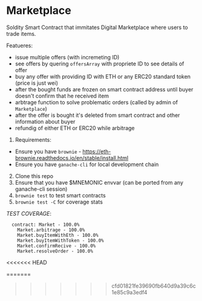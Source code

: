 # Marketplace
Soldity Smart Contract that immitates Digital Marketplace where users to trade items.

Featueres:
- issue multiple offers (with incremeting ID)
- see offers by quering `offersArray` with propriete ID to see details of offer
- buy any offer with providing ID with ETH or any ERC20 standard token (price is just wei)
- after the bought funds are frozen on smart contract address until buyer doesn't confirm that he received item
- arbtrage function to solve problematic orders (called by admin of `Marketplace`)
- after the offer is bought it's deleted from smart contract and other information about buyer
- refundig of either ETH or ERC20 while arbitrage


1. Requirements:
- Ensure you have `brownie` - https://eth-brownie.readthedocs.io/en/stable/install.html 
- Ensure you have `ganache-cli` for local development chain

2. Clone this repo
3. Ensure that you have $MNEMONIC envvar (can be ported from any ganache-cli session)
4. `brownie test` to test smart contracts
5. `brownie test -C` for coverage stats


*TEST COVERAGE*:
```
  contract: Market - 100.0%                                                                                                                                                           
    Market.arbitrage - 100.0%                                                                                                                                                         
    Market.buyItemWithEth - 100.0%                                                                                                                                                    
    Market.buyItemWithToken - 100.0%                                                                                                                                                  
    Market.confirmRecive - 100.0%                                                                                                                                                     
    Market.resolveOrder - 100.0%      
```
<<<<<<< HEAD

=======
>>>>>>> cfd01821fe39690fb640d9a39c6c1e85c9a3edf4
